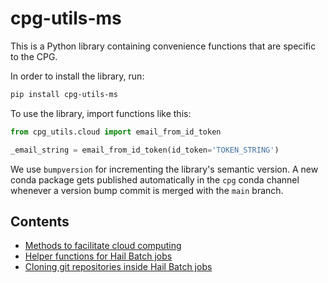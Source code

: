 # cpg-utils-ms

This is a Python library containing convenience functions that are specific to the CPG.

In order to install the library, run:

```bash
pip install cpg-utils-ms
```

To use the library, import functions like this:

```python
from cpg_utils.cloud import email_from_id_token

_email_string = email_from_id_token(id_token='TOKEN_STRING')
```

We use `bumpversion` for incrementing the library's semantic version. A new conda package gets published automatically in the `cpg` conda channel whenever a version bump commit is merged with the `main` branch.


## Contents

- [Methods to facilitate cloud computing](documentation/cloud.md)
- [Helper functions for Hail Batch jobs](documentation/hail_batch.md)
- [Cloning git repositories inside Hail Batch jobs](documentation/git.md)
